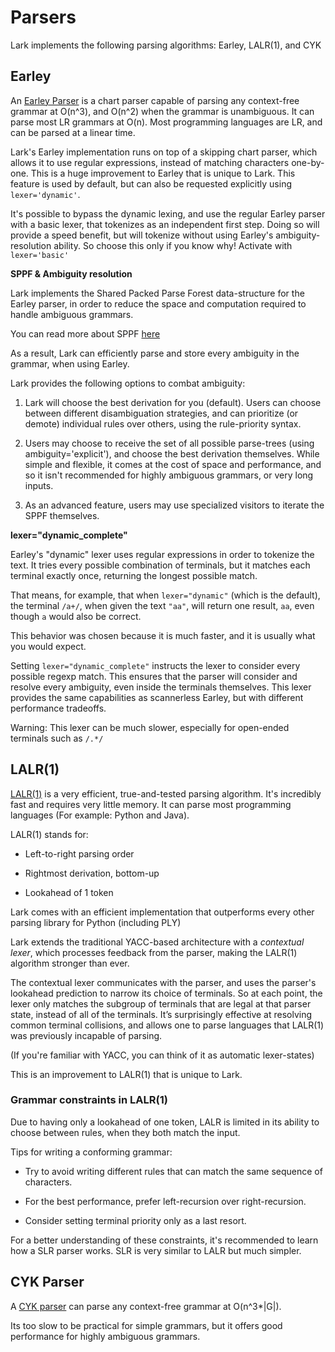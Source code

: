 # Parsers
Lark implements the following parsing algorithms: Earley, LALR(1), and CYK

## Earley

An [Earley Parser](https://www.wikiwand.com/en/Earley_parser) is a chart parser capable of parsing any context-free grammar at O(n^3), and O(n^2) when the grammar is unambiguous. It can parse most LR grammars at O(n). Most programming languages are LR, and can be parsed at a linear time.

Lark's Earley implementation runs on top of a skipping chart parser, which allows it to use regular expressions, instead of matching characters one-by-one. This is a huge improvement to Earley that is unique to Lark. This feature is used by default, but can also be requested explicitly using `lexer='dynamic'`.

It's possible to bypass the dynamic lexing, and use the regular Earley parser with a basic lexer, that tokenizes as an independent first step. Doing so will provide a speed benefit, but will tokenize without using Earley's ambiguity-resolution ability. So choose this only if you know why! Activate with `lexer='basic'`

**SPPF & Ambiguity resolution**

Lark implements the Shared Packed Parse Forest data-structure for the Earley parser, in order to reduce the space and computation required to handle ambiguous grammars.

You can read more about SPPF [here](https://web.archive.org/web/20191229100607/www.bramvandersanden.com/post/2014/06/shared-packed-parse-forest)

As a result, Lark can efficiently parse and store every ambiguity in the grammar, when using Earley.

Lark provides the following options to combat ambiguity:

1) Lark will choose the best derivation for you (default). Users can choose between different disambiguation strategies, and can prioritize (or demote) individual rules over others, using the rule-priority syntax.

2) Users may choose to receive the set of all possible parse-trees (using ambiguity='explicit'), and choose the best derivation themselves. While simple and flexible, it comes at the cost of space and performance, and so it isn't recommended for highly ambiguous grammars, or very long inputs.

3) As an advanced feature, users may use specialized visitors to iterate the SPPF themselves.

**lexer="dynamic_complete"**

Earley's "dynamic" lexer uses regular expressions in order to tokenize the text. It tries every possible combination of terminals, but it matches each terminal exactly once, returning the longest possible match.

That means, for example, that when `lexer="dynamic"` (which is the default), the terminal `/a+/`, when given the text `"aa"`, will return one result, `aa`, even though `a` would also be correct.

This behavior was chosen because it is much faster, and it is usually what you would expect.

Setting `lexer="dynamic_complete"` instructs the lexer to consider every possible regexp match. This ensures that the parser will consider and resolve every ambiguity, even inside the terminals themselves. This lexer provides the same capabilities as scannerless Earley, but with different performance tradeoffs.

Warning: This lexer can be much slower, especially for open-ended terminals such as `/.*/`


## LALR(1)

[LALR(1)](https://www.wikiwand.com/en/LALR_parser) is a very efficient, true-and-tested parsing algorithm. It's incredibly fast and requires very little memory. It can parse most programming languages (For example: Python and Java).

LALR(1) stands for:

- Left-to-right parsing order

- Rightmost derivation, bottom-up

- Lookahead of 1 token

Lark comes with an efficient implementation that outperforms every other parsing library for Python (including PLY)

Lark extends the traditional YACC-based architecture with a *contextual lexer*, which processes feedback from the parser, making the LALR(1) algorithm stronger than ever.

The contextual lexer communicates with the parser, and uses the parser's lookahead prediction to narrow its choice of terminals. So at each point, the lexer only matches the subgroup of terminals that are legal at that parser state, instead of all of the terminals. It’s surprisingly effective at resolving common terminal collisions, and allows one to parse languages that LALR(1) was previously incapable of parsing.

(If you're familiar with YACC, you can think of it as automatic lexer-states)

This is an improvement to LALR(1) that is unique to Lark.

### Grammar constraints in LALR(1)

Due to having only a lookahead of one token, LALR is limited in its ability to choose between rules, when they both match the input.

Tips for writing a conforming grammar:

- Try to avoid writing different rules that can match the same sequence of characters.

- For the best performance, prefer left-recursion over right-recursion.

- Consider setting terminal priority only as a last resort.

For a better understanding of these constraints, it's recommended to learn how a SLR parser works. SLR is very similar to LALR but much simpler.

## CYK Parser

A [CYK parser](https://www.wikiwand.com/en/CYK_algorithm) can parse any context-free grammar at O(n^3*|G|).

Its too slow to be practical for simple grammars, but it offers good performance for highly ambiguous grammars.
